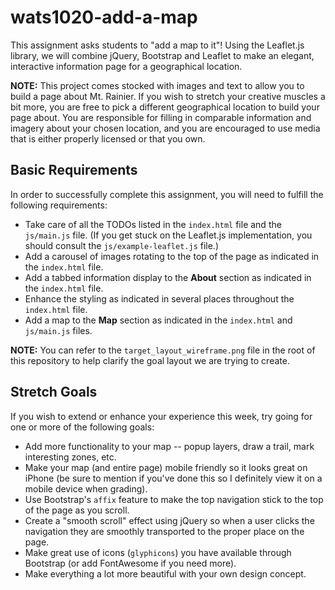 # wats1020-add-a-map
This assignment asks students to "add a map to it"! Using the Leaflet.js library, we will combine jQuery, Bootstrap and Leaflet to make an elegant, interactive information page for a geographical location.

**NOTE:** This project comes stocked with images and text to allow you to build a page about Mt. Rainier. If you wish to stretch your creative muscles a bit more, you are free to pick a different geographical location to build your page about. You are responsible for filling in comparable information and imagery about your chosen location, and you are encouraged to use media that is either properly licensed or that you own.

## Basic Requirements
In order to successfully complete this assignment, you will need to fulfill the following requirements:

* Take care of all the TODOs listed in the `index.html` file and the `js/main.js` file. (If you get stuck on the Leaflet.js implementation, you should consult the `js/example-leaflet.js` file.)
* Add a carousel of images rotating to the top of the page as indicated in the `index.html` file.
* Add a tabbed information display to the **About** section as indicated in the `index.html` file.
* Enhance the styling as indicated in several places throughout the `index.html` file.
* Add a map to the **Map** section as indicated in the `index.html` and `js/main.js` files.

**NOTE:** You can refer to the `target_layout_wireframe.png` file in the root of this repository to help clarify the goal layout we are trying to create. 

## Stretch Goals
If you wish to extend or enhance your experience this week, try going for one or more of the following goals:

* Add more functionality to your map -- popup layers, draw a trail, mark interesting zones, etc.
* Make your map (and entire page) mobile friendly so it looks great on iPhone (be sure to mention if you've done this so I definitely view it on a mobile device when grading).
* Use Bootstrap's `affix` feature to make the top navigation stick to the top of the page as you scroll.
* Create a "smooth scroll" effect using jQuery so when a user clicks the navigation they are smoothly transported to the proper place on the page.
* Make great use of icons (`glyphicons`) you have available through Bootstrap (or add FontAwesome if you need more).
* Make everything a lot more beautiful with your own design concept.


